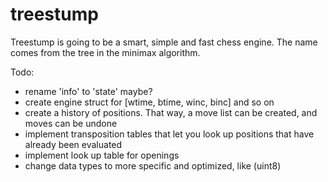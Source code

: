 # treestump
Treestump is going to be a smart, simple and fast chess engine. The name comes from the tree in the minimax algorithm.

Todo:
- rename 'info' to 'state' maybe?
- create engine struct for [wtime, btime, winc, binc] and so on
- create a history of positions. That way, a move list can be created, and moves can be undone
- implement transposition tables that let you look up positions that have already been evaluated
- implement look up table for openings
- change data types to more specific and optimized, like (uint8)
